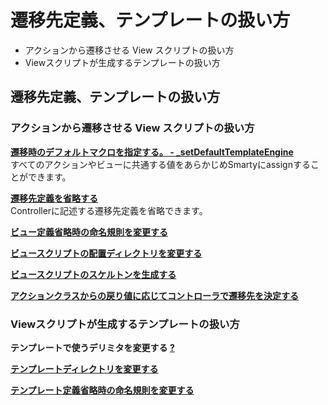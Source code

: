 # 遷移先定義、テンプレートの扱い方
  - アクションから遷移させる View スクリプトの扱い方 
  - Viewスクリプトが生成するテンプレートの扱い方 

## 遷移先定義、テンプレートの扱い方

### アクションから遷移させる View スクリプトの扱い方

**[遷移時のデフォルトマクロを指定する。 - _setDefaultTemplateEngine](forward-defaultmacro.md)**  
すべてのアクションやビューに共通する値をあらかじめSmartyにassignすることができます。

**[遷移先定義を省略する](forward-omit.md)**   
Controllerに記述する遷移先定義を省略できます。

**[ビュー定義省略時の命名規則を変更する](forward-view_namingconvention.md)**

**[ビュースクリプトの配置ディレクトリを変更する](forward-view_dir.md)**

**[ビュースクリプトのスケルトンを生成する](forward-skelton.md)**

**[アクションクラスからの戻り値に応じてコントローラで遷移先を決定する](forward-plug.md)**

### Viewスクリプトが生成するテンプレートの扱い方

**テンプレートで使うデリミタを変更する [?](cmd=edit&page=ethna-document-forward-template_delimiter&refer=dev_guide-forward.md)**

**[テンプレートディレクトリを変更する](forward-template_directory.md)**

**[テンプレート定義省略時の命名規則を変更する](forward-template_namingconvention.md)**

